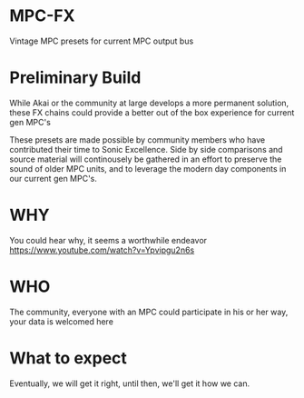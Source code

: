 # MPC-FX
Vintage MPC presets for current MPC output bus


# Preliminary Build
While Akai or the community at large develops a more permanent solution, these FX chains could provide a better out of the box experience for current gen MPC's 

These presets are made possible by community members who have contributed their time to Sonic Excellence. 
Side by side comparisons and source material will continousely be gathered in an effort to preserve the sound of older MPC units, and to leverage the modern day components in our current gen MPC's. 

# WHY
You could hear why, it seems a worthwhile endeavor  
https://www.youtube.com/watch?v=Ypvipgu2n6s

# WHO
The community, everyone with an MPC could participate in his or her way, your data is welcomed here

# What to expect
Eventually, we will get it right, until then, we'll get it how we can. 
